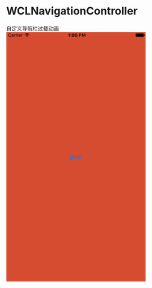 # WCLNavigationController
自定义导航栏过载动画
 ![image](https://raw.githubusercontent.com/631106979/WCLNavigationController/master/WCLNavigationController.gif)